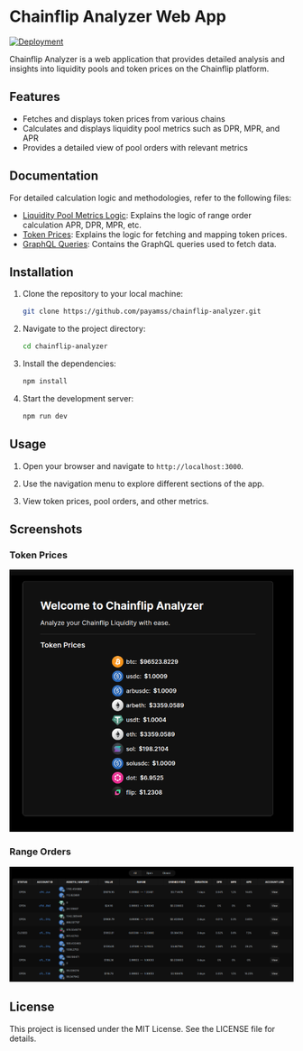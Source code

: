
# Chainflip Analyzer Web App

[![Deployment](https://github.com/payamss/chainflip-analyzer/actions/workflows/deploy.yml/badge.svg)](https://github.com/payamss/chainflip-analyzer/actions/workflows/deploy.yml)

Chainflip Analyzer is a web application that provides detailed analysis and insights into liquidity pools and token prices on the Chainflip platform.

## Features

- Fetches and displays token prices from various chains
- Calculates and displays liquidity pool metrics such as DPR, MPR, and APR
- Provides a detailed view of pool orders with relevant metrics

## Documentation

For detailed calculation logic and methodologies, refer to the following files:

- [Liquidity Pool Metrics Logic](./app/docs/range-order-calculation.md): Explains the logic of range order calculation APR, DPR, MPR, etc.
- [Token Prices](./app/docs/getAllTokenPrices.md): Explains the logic for fetching and mapping token prices.
- [GraphQL Queries](./app/docs/graphql.md): Contains the GraphQL queries used to fetch data.

## Installation

1. Clone the repository to your local machine:

    ```sh
    git clone https://github.com/payamss/chainflip-analyzer.git
    ```

2. Navigate to the project directory:

    ```sh
    cd chainflip-analyzer
    ```

3. Install the dependencies:

    ```sh
    npm install
    ```

4. Start the development server:

    ```sh
    npm run dev
    ```

## Usage

1. Open your browser and navigate to `http://localhost:3000`.

2. Use the navigation menu to explore different sections of the app.

3. View token prices, pool orders, and other metrics.

## Screenshots

### Token Prices

<div align="center">
  <img src="./public/screenshots/token-prices.png" alt="Token Prices">
</div>

### Range Orders

<div align="center">
  <img src="./public/screenshots/range-orders.png" alt="Range Orders">
</div>

## License

This project is licensed under the MIT License. See the LICENSE file for details.
